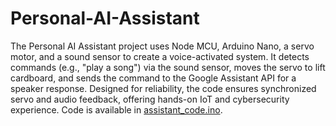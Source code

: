 # Personal-AI-Assistant
The Personal AI Assistant project uses Node MCU, Arduino Nano, a servo motor, and a sound sensor to create a voice-activated system. It detects commands (e.g., "play a song") via the sound sensor, moves the servo to lift cardboard, and sends the command to the Google Assistant API for a speaker response. Designed for reliability, the code ensures synchronized servo and audio feedback, offering hands-on IoT and cybersecurity experience.
Code is available in [assistant_code.ino](assistant_code.ino).
